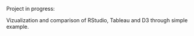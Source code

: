 Project in progress:

Vizualization and comparison of RStudio, Tableau and D3 through simple example.